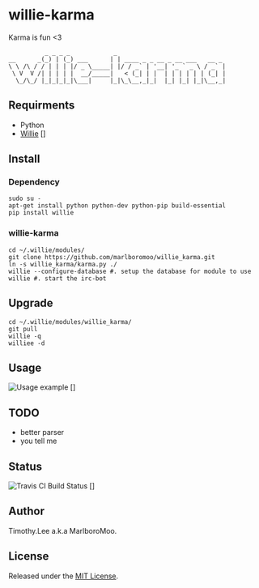 # willie-karma
Karma is fun <3

```
          _ _ _ _            _
__      _(_) | (_) ___      | | ____ _ _ __ _ __ ___   __ _
\ \ /\ / / | | | |/ _ \_____| |/ / _` | '__| '_ ` _ \ / _` |
 \ V  V /| | | | |  __/_____|   < (_| | |  | | | | | | (_| |
  \_/\_/ |_|_|_|_|\___|     |_|\_\__,_|_|  |_| |_| |_|\__,_|

```

## Requirments 
 - Python
 - [Willie] []

## Install

### Dependency
```
sudo su -
apt-get install python python-dev python-pip build-essential
pip install willie
```

### willie-karma
```
cd ~/.willie/modules/
git clone https://github.com/marlboromoo/willie_karma.git
ln -s willie_karma/karma.py ./
willie --configure-database #. setup the database for module to use
willie #. start the irc-bot
```
## Upgrade
```
cd ~/.willie/modules/willie_karma/
git pull
willie -q
williee -d
```
## Usage
![Usage example] []

## TODO
 - better parser 
 - you tell me

## Status
![Travis CI Build Status] []

## Author
Timothy.Lee a.k.a MarlboroMoo.

## License
Released under the [MIT License].

  [Willie]: http://willie.dftba.net/ "Willie"
  [MIT License]: http://opensource.org/licenses/MIT "MIT License"
  [Usage example]: https://raw.github.com/marlboromoo/willie-karma/master/doc/willie-karma.png
  [Travis CI Build Status]: https://api.travis-ci.org/marlboromoo/willie-karma.png 


